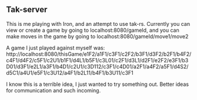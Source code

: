 ## Tak-server

This is me playing with Iron, and an attempt to use tak-rs. Currently you
can view or create a game by going to localhost:8080/gameId, and you can make
moves in the game by going to localhost:8080/gameId/move1/move2

A game I just played against myself was: http://localhost:8080/thisGame/e1F2/a1F1/c3F1/c2F2/b3F1/d3F2/b2F1/b4F2/c4F1/d4F2/c5F1/c2U1/b1F1/d4L1/b5F1/c3L01/c2F1/d3L1/d2F1/e2F2/e3F1/b3D01/d3F1/e2L1/a3F1/b4D1/c2U1/c3D112/c3F1/c4D01/a2F1/a4F2/a5F1/d4S2/d5C1/a4U1/e5F1/c3U12/a4F1/b2L11/b4F1/b3U11/c3F1

I know this is a terrible idea, I just wanted to try something out. Better
ideas for communication and such incoming.
